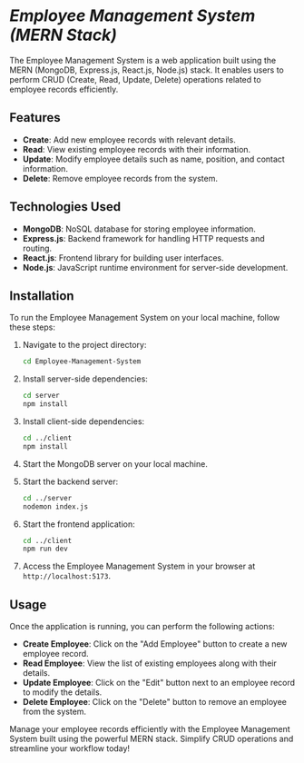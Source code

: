 # ***Employee Management System (MERN Stack)***

The Employee Management System is a web application built using the MERN (MongoDB, Express.js, React.js, Node.js) stack. It enables users to perform CRUD (Create, Read, Update, Delete) operations related to employee records efficiently.

## Features

- **Create**: Add new employee records with relevant details.
- **Read**: View existing employee records with their information.
- **Update**: Modify employee details such as name, position, and contact information.
- **Delete**: Remove employee records from the system.

## Technologies Used

- **MongoDB**: NoSQL database for storing employee information.
- **Express.js**: Backend framework for handling HTTP requests and routing.
- **React.js**: Frontend library for building user interfaces.
- **Node.js**: JavaScript runtime environment for server-side development.

## Installation

To run the Employee Management System on your local machine, follow these steps:


1. Navigate to the project directory:

   ```bash
   cd Employee-Management-System
   ```

2. Install server-side dependencies:

   ```bash
   cd server
   npm install
   ```

3. Install client-side dependencies:

   ```bash
   cd ../client
   npm install
   ```

4. Start the MongoDB server on your local machine.

5. Start the backend server:

   ```bash
   cd ../server
   nodemon index.js
   ```

6. Start the frontend application:

   ```bash
   cd ../client
   npm run dev
   ```

7. Access the Employee Management System in your browser at `http://localhost:5173`.

## Usage

Once the application is running, you can perform the following actions:

- **Create Employee**: Click on the "Add Employee" button to create a new employee record.
- **Read Employee**: View the list of existing employees along with their details.
- **Update Employee**: Click on the "Edit" button next to an employee record to modify the details.
- **Delete Employee**: Click on the "Delete" button to remove an employee from the system.



Manage your employee records efficiently with the Employee Management System built using the powerful MERN stack. Simplify CRUD operations and streamline your workflow today!

